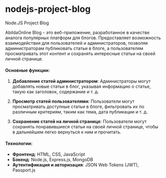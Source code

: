 # nodejs-project-blog
Node.JS Project Blog

AbildaOnline Blog - это веб-приложение, разработанное в качестве аналога популярных платформ для блогов. Предоставляет возможность взаимодействия для пользователей и администраторов, позволяя администраторам публиковать статьи в блоге, а пользователям просматривать этот контент и сохранять интересные статьи на своей личной странице.

#### Основные функции:

1. **Добавление статей администратором**: Администраторы могут добавлять новые статьи в блог, указывая информацию о статье, такую как заголовок, содержание и т. д.

2. **Просмотр статей пользователями**: Пользователи могут просматривать доступные статьи в блоге, фильтровать их по различным критериям, таким как тема, дата публикации и т. д.

3. **Сохранение статей на личной странице**: Пользователи могут сохранять понравившиеся статьи на своей личной странице, чтобы в дальнейшем легко вернуться к ним и прочитать.

#### Технологии:

- **Фронтенд**: HTML, CSS, JavaScript
- **Бэкенд**: Node.js, Express.js, MongoDB
- **Аутентификация и авторизация**: JSON Web Tokens (JWT), Passport.js
